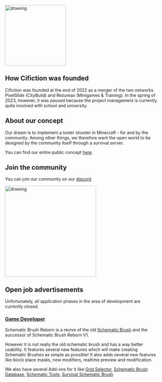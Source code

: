 <img class="center" src="https://imgur.com/Ivz5y6e.png" alt="drawing" width="200"/>

## How Cifiction was founded

Cifiction was founded at the end of 2022 as a merger of the two networks PixelSlide (CityBuild) and Rezureax (Minigames & Training). 
In the spring of 2023, however, it was paused because the project management is currently quite involved with school and university.

## About our concept

Our dream is to implement a looter shooter in Minecraft - for and by the community. 
Among other things, we therefore want the open world to be designed by the community itself through a survival server.

You can find our entire public concept [here](https://wiki.cifiction.net).

## Join the community
You can join our community on our [discord](https://dsc.gg/cifiction)

<img class="center" href="https://discord.com/invite/rfRuUge" src="https://imgur.com/DEEpqO2.png" alt="drawing" width="300"/>

## Open job advertisements

Unfortunately, all application phases in the area of development are currently closed.

### [Game Developer](https://github.com/eldoriarpg/SchematicBrushReborn)
Schematic Brush Reborn is a revive of the old [Schematic Brush](https://github.com/mikeprimm/SchematicBrush) and the successor of Schematic Brush Reborn V1.

However it is not really the old schematic brush and has a way better usability.
It features several new features which will make creating Schematic Brushes as simple as possible!
It also adds several new features like block place masks, new modifiers, realtime preview and modification.

We also have several Add-ons for it like [Grid Selector](https://github.com/eldoriarpg/gridselector),
[Schematic Brush Database](https://github.com/eldoriarpg/schematic-brush-database),
[Schematic Tools](https://github.com/eldoriarpg/schematic-tools),
[Survival Schematic Brush](https://github.com/eldoriarpg/survivalschematicbrush)
